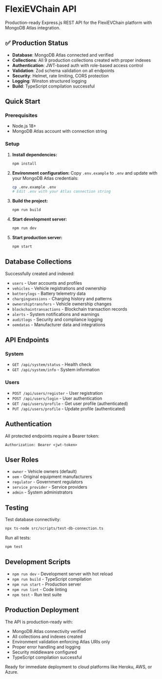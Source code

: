 # FlexiEVChain API

Production-ready Express.js REST API for the FlexiEVChain platform with MongoDB Atlas integration.

## ✅ Production Status

- **Database**: MongoDB Atlas connected and verified
- **Collections**: All 9 production collections created with proper indexes
- **Authentication**: JWT-based auth with role-based access control
- **Validation**: Zod schema validation on all endpoints
- **Security**: Helmet, rate limiting, CORS protection
- **Logging**: Winston structured logging
- **Build**: TypeScript compilation successful

## Quick Start

### Prerequisites
- Node.js 18+
- MongoDB Atlas account with connection string

### Setup

1. **Install dependencies:**
   ```bash
   npm install
   ```

2. **Environment configuration:**
   Copy `.env.example` to `.env` and update with your MongoDB Atlas credentials:
   ```bash
   cp .env.example .env
   # Edit .env with your Atlas connection string
   ```

3. **Build the project:**
   ```bash
   npm run build
   ```

4. **Start development server:**
   ```bash
   npm run dev
   ```

5. **Start production server:**
   ```bash
   npm start
   ```

## Database Collections

Successfully created and indexed:
- `users` - User accounts and profiles
- `vehicles` - Vehicle registrations and ownership
- `batterylogs` - Battery telemetry data
- `chargingsessions` - Charging history and patterns  
- `ownershiptransfers` - Vehicle ownership changes
- `blockchaintransactions` - Blockchain transaction records
- `alerts` - System notifications and warnings
- `auditlogs` - Security and compliance logging
- `oemdatas` - Manufacturer data and integrations

## API Endpoints

### System
- `GET /api/system/status` - Health check
- `GET /api/system/info` - System information

### Users
- `POST /api/users/register` - User registration
- `POST /api/users/login` - User authentication
- `GET /api/users/profile` - Get user profile (authenticated)
- `PUT /api/users/profile` - Update profile (authenticated)

## Authentication

All protected endpoints require a Bearer token:
```
Authorization: Bearer <jwt-token>
```

## User Roles

- `owner` - Vehicle owners (default)
- `oem` - Original equipment manufacturers
- `regulator` - Government regulators
- `service_provider` - Service providers
- `admin` - System administrators

## Testing

Test database connectivity:
```bash
npx ts-node src/scripts/test-db-connection.ts
```

Run all tests:
```bash
npm test
```

## Development Scripts

- `npm run dev` - Development server with hot reload
- `npm run build` - TypeScript compilation
- `npm run start` - Production server
- `npm run lint` - Code linting
- `npm test` - Run test suite

## Production Deployment

The API is production-ready with:
- MongoDB Atlas connectivity verified
- All collections and indexes created
- Environment validation enforcing Atlas URIs only
- Proper error handling and logging
- Security middleware configured
- TypeScript compilation successful

Ready for immediate deployment to cloud platforms like Heroku, AWS, or Azure.